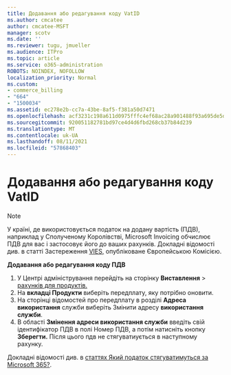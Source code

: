 ```yaml
---
title: Додавання або редагування коду VatID
ms.author: cmcatee
author: cmcatee-MSFT
manager: scotv
ms.date: ''
ms.reviewer: tugu, jmueller
ms.audience: ITPro
ms.topic: article
ms.service: o365-administration
ROBOTS: NOINDEX, NOFOLLOW
localization_priority: Normal
ms.custom:
- commerce_billing
- "664"
- "1500034"
ms.assetid: ec278e2b-cc7a-43be-8af5-f381a50d7471
ms.openlocfilehash: acf3231c198a611d0975fffc4ef68ac28a901488f93a695de5d8f19bebf80f25
ms.sourcegitcommit: 920051182781bd97ce4d4d6fbd268cb37b84d239
ms.translationtype: MT
ms.contentlocale: uk-UA
ms.lasthandoff: 08/11/2021
ms.locfileid: "57868403"
---
```

# <a name="how-to-add-or-edit-a-vatid"></a>Додавання або редагування коду VatID

> [!NOTE]
> У країні, де використовується податок на додану вартість (ПДВ), наприклад у Сполученому Королівстві, Microsoft Invoicing обчислює ПДВ для вас і застосовує його до ваших рахунків. Докладні відомості див. в статті Застереження [VIES,](https://go.microsoft.com/fwlink/p/?LinkID=841741) опубліковане Європейською Комісією.

**Додавання або редагування коду ПДВ**

1. У Центрі адміністрування перейдіть на сторінку **Виставлення** \> [рахунків для продуктів.](https://go.microsoft.com/fwlink/p/?linkid=842054)
2. На **вкладці Продукти** виберіть передплату, яку потрібно оновити.
3. На сторінці відомостей про передплату в розділі **Адреса використання** служби виберіть Змінити адресу **використання служби**.
4. В області **Змінення адреси використання служби** введіть свій  ідентифікатор ПДВ в полі Номер ПДВ, а потім натисніть кнопку **Зберегти.** Після цього пдв не стягуватиується в наступному рахунку.

Докладні відомості див. в [статтях Який податок стягуватимуться за Microsoft 365?](https://docs.microsoft.com/microsoft-365/commerce/billing-and-payments/tax-information#what-tax-will-i-be-charged).